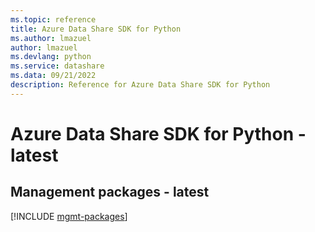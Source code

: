 ```yaml
---
ms.topic: reference
title: Azure Data Share SDK for Python
ms.author: lmazuel
author: lmazuel
ms.devlang: python
ms.service: datashare
ms.data: 09/21/2022
description: Reference for Azure Data Share SDK for Python
---
```

# Azure Data Share SDK for Python - latest

## Management packages - latest
[!INCLUDE [mgmt-packages](data-share-mgmt-index.md)]